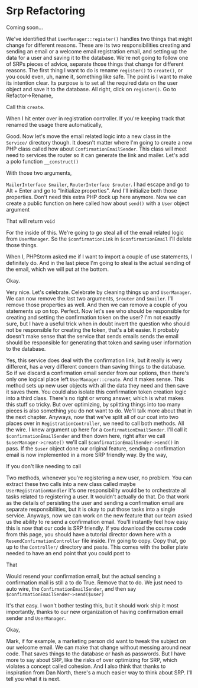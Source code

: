 # Srp Refactoring

Coming soon...

We've identified that `UserManager::register()` handles two things that might change for
different reasons. These are its two responsibilities creating and sending an email
or a welcome email registration email, and setting up the data for a user and saving
it to the database. We're not going to follow one of SRPs pieces of advice, separate
those things that change for different reasons. The first thing I want to do is
rename `register()` to `create()`, or you could even, uh, name it, something like safe. The
point is I want to make its intention clear. Its purpose is to set all the required
data on the user object and save it to the database. All right, click on `register()`. Go
to Refactor->Rename,

Call this `create`.

When I hit enter over in registration controller. If you're keeping track that
renamed the usage there automatically,

Good. Now let's move the email related logic into a new class in the `Service/`
directory though. It doesn't matter where I'm going to create a new PHP class called
how about `ConfirmationEmailSender`. This class will meet need to services the router
so it can generate the link and mailer. Let's add a polo function `__construct()`

With those two arguments,

`MailerInterface $mailer`, `RouterInterface $router`. I had escape and go to Alt + Enter
and go to "Initialize properties". And I'll initialize both those properties. Don't
need this extra PHP dock up here anymore. Now we can create a public function on here
called how about `send()` with a `User` object argument

That will return `void`

For the inside of this. We're going to go steal all of the email related logic from
`UserManager`. So the `$confirmationLink` in `$confirmationEmail` I'll delete those
things.

When I, PHPStorm asked me if I want to import a couple of use statements, I definitely do. And
in the last piece I'm going to steal is the actual sending of the email, which we
will put at the bottom.

Okay.

Very nice. Let's celebrate. Celebrate by cleaning things up and `UserManager`. We can
now remove the last two arguments, `$router` and `$mailer`. I'll remove those properties as
well. And then we can remove a couple of you statements up on top. Perfect. Now let's
see who should be responsible for creating and setting the confirmation token on the
user? I'm not exactly sure, but I have a useful trick when in doubt invert the
question who should not be responsible for creating the token, that's a bit easier.
It probably doesn't make sense that the service that sends emails sends the email
should be responsible for generating that token and saving user information to the
database.

Yes, this service does deal with the confirmation link, but it really is very
different, has a very different concern than saving things to the database. So if we
discard a confirmation email sender from our options, then there's only one logical
place left `UserManager::create`. And it makes sense. This method sets up new user
objects with all the data they need and then save it saves them. You could also
isolate this confirmation token creation logic into a third class. There's no right
or wrong answer, which is what makes this stuff so tricky. But over optimizing, by
splitting things into too many pieces is also something you do not want to do. We'll
talk more about that in the next chapter. Anyways, now that we've split all of our
coat into two places over in `RegistrationController`, we need to call both methods.
All the wire. I knew argument up here for a `ConfirmationEmailSender`. I'll call it
`$confirmationEmailSender` and then down here, right after we call 
`$userManager->create()` we'll call `$confirmationEmailSender->send()` in pass. 
If the `$user` object done our original feature, sending a confirmation email 
is now implemented in a more SRP friendly way. By the way,

If you don't like needing to call

Two methods, whenever you're registering a new user, no problem. You can extract
these two calls into a new class called maybe `UserRegistrationHandler` it's one
responsibility would be to orchestrate all tasks related to registering a user. It
wouldn't actually do that. Do that work as the details of persisting the user and
sending a confirmation email are separate responsibilities, but it is okay to put
those tasks into a single service. Anyways, now we can work on the new feature that
our team asked us the ability to re send a confirmation email. You'll instantly feel
how easy this is now that our code is SRP friendly. If you download the course code
from this page, you should have a tutorial director down here with a 
`ResendConfirmationController` file inside. I'm going to copy. Copy that, go up to the
`Controller/` directory and paste. This comes with the boiler plate needed to have an
end point that you could post to

That

Would resend your confirmation email, but the actual sending a confirmation mail is
still a to do True. Remove that to do. We just need to auto wire, the 
`ConfirmationEmailSender`, and then say `$confirmationEmailSender->send($user)`

It's that easy. I won't bother testing this, but it should work ship it most
importantly, thanks to our new organization of having confirmation email sender and
`UserManager`.

Okay,

Mark, if for example, a marketing person did want to tweak the subject on our welcome
email. We can make that change without messing around near code. That saves things to
the database or hash as passwords. But I have more to say about SRP, like the risks
of over optimizing for SRP, which violates a concept called cohesion. And I also
think that thanks to inspiration from Dan North, there's a much easier way to think
about SRP. I'll tell you what it is next.

